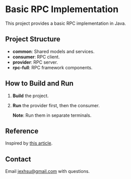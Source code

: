 # Basic RPC Implementation

This project provides a basic RPC implementation in Java.

## Project Structure

- **common**: Shared models and services.
- **consumer**: RPC client.
- **provider**: RPC server.
- **rpc-full**: RPC framework components.

## How to Build and Run

1. **Build** the project.
2. **Run** the provider first, then the consumer.

   **Note**: Run them in separate terminals.

## Reference

Inspired by [this article](https://www.code-nav.cn/course/1768543954720022530/section/1768545847093518337?contentType=text&type=#heading-22).

## Contact

Email [jexhsu@gmail.com](mailto:jexhsu@gmail.com) with questions.
